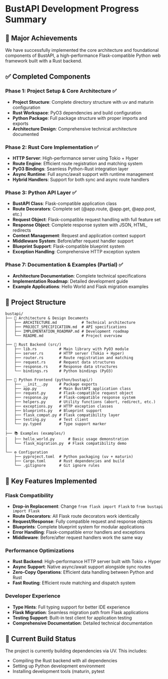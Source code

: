 # BustAPI Development Progress Summary

## 🎉 Major Achievements

We have successfully implemented the core architecture and foundational components of BustAPI, a high-performance Flask-compatible Python web framework built with a Rust backend.

## ✅ Completed Components

### Phase 1: Project Setup & Core Architecture ✅
- **Project Structure**: Complete directory structure with uv and maturin configuration
- **Rust Workspace**: PyO3 dependencies and build configuration
- **Python Package**: Full package structure with proper imports and exports
- **Architecture Design**: Comprehensive technical architecture documented

### Phase 2: Rust Core Implementation ✅
- **HTTP Server**: High-performance server using Tokio + Hyper
- **Route Engine**: Efficient route registration and matching system
- **PyO3 Bindings**: Seamless Python-Rust integration layer
- **Async Runtime**: Full async/await support with runtime management
- **Hybrid Handlers**: Support for both sync and async route handlers

### Phase 3: Python API Layer ✅
- **BustAPI Class**: Flask-compatible application class
- **Route Decorators**: Complete set (@app.route, @app.get, @app.post, etc.)
- **Request Object**: Flask-compatible request handling with full feature set
- **Response Object**: Complete response system with JSON, HTML, redirects
- **Context Management**: Request and application context support
- **Middleware System**: Before/after request handler support
- **Blueprint Support**: Flask-compatible blueprint system
- **Exception Handling**: Comprehensive HTTP exception system

### Phase 7: Documentation & Examples (Partial) ✅
- **Architecture Documentation**: Complete technical specifications
- **Implementation Roadmap**: Detailed development guide
- **Example Applications**: Hello World and Flask migration examples

## 📁 Project Structure

```
bustapi/
├── 📄 Architecture & Design Documents
│   ├── ARCHITECTURE.md           # Technical architecture
│   ├── PROJECT_SPECIFICATION.md  # API specifications  
│   ├── IMPLEMENTATION_ROADMAP.md # Development roadmap
│   └── README.md                 # Project overview
│
├── 🦀 Rust Backend (src/)
│   ├── lib.rs          # Main library with PyO3 module
│   ├── server.rs       # HTTP server (Tokio + Hyper)
│   ├── router.rs       # Route registration and matching
│   ├── request.rs      # Request data structures
│   ├── response.rs     # Response data structures
│   └── bindings.rs     # Python bindings (PyO3)
│
├── 🐍 Python Frontend (python/bustapi/)
│   ├── __init__.py     # Package exports
│   ├── app.py          # Main BustAPI application class
│   ├── request.py      # Flask-compatible request object
│   ├── response.py     # Flask-compatible response system
│   ├── helpers.py      # Utility functions (abort, redirect, etc.)
│   ├── exceptions.py   # HTTP exception classes
│   ├── blueprints.py   # Blueprint support
│   ├── flask_compat.py # Flask compatibility layer
│   ├── testing.py      # Test client
│   └── py.typed        # Type support marker
│
├── 📚 Examples (examples/)
│   ├── hello_world.py      # Basic usage demonstration
│   └── flask_migration.py  # Flask compatibility demo
│
└── ⚙️ Configuration
    ├── pyproject.toml  # Python packaging (uv + maturin)
    ├── Cargo.toml      # Rust dependencies and build
    └── .gitignore      # Git ignore rules
```

## 🚀 Key Features Implemented

### Flask Compatibility
- **Drop-in Replacement**: Change `from flask import Flask` to `from bustapi import Flask`
- **Route Decorators**: All Flask route decorators work identically
- **Request/Response**: Fully compatible request and response objects
- **Blueprints**: Complete blueprint system for modular applications
- **Error Handling**: Flask-compatible error handlers and exceptions
- **Middleware**: Before/after request handlers work the same way

### Performance Optimizations
- **Rust Backend**: High-performance HTTP server built with Tokio + Hyper
- **Async Support**: Native async/await support alongside sync routes
- **Zero-Copy Operations**: Efficient data handling between Python and Rust
- **Fast Routing**: Efficient route matching and dispatch system

### Developer Experience
- **Type Hints**: Full typing support for better IDE experience
- **Flask Migration**: Seamless migration path from Flask applications
- **Testing Support**: Built-in test client for application testing
- **Comprehensive Documentation**: Detailed technical documentation

## 🔧 Current Build Status

The project is currently building dependencies via UV. This includes:
- Compiling the Rust backend with all dependencies
- Setting up Python development environment
- Installing development tools (maturin, pytest